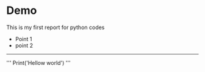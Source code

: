 # Demo
This is my first report for python codes

- Point 1
- point 2

____

'''
Print('Hellow world')
'''
